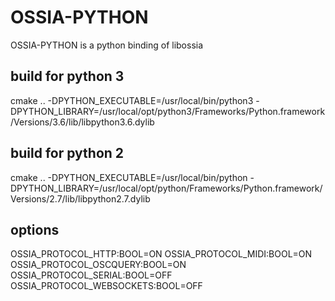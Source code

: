 # OSSIA-PYTHON

OSSIA-PYTHON is a python binding of libossia

## build for python 3
cmake .. -DPYTHON_EXECUTABLE=/usr/local/bin/python3 -DPYTHON_LIBRARY=/usr/local/opt/python3/Frameworks/Python.framework/Versions/3.6/lib/libpython3.6.dylib

## build for python 2
cmake .. -DPYTHON_EXECUTABLE=/usr/local/bin/python -DPYTHON_LIBRARY=/usr/local/opt/python/Frameworks/Python.framework/Versions/2.7/lib/libpython2.7.dylib

## options
OSSIA_PROTOCOL_HTTP:BOOL=ON
OSSIA_PROTOCOL_MIDI:BOOL=ON
OSSIA_PROTOCOL_OSCQUERY:BOOL=ON
OSSIA_PROTOCOL_SERIAL:BOOL=OFF
OSSIA_PROTOCOL_WEBSOCKETS:BOOL=OFF